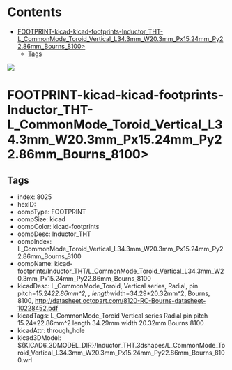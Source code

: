 



Contents
========

* [FOOTPRINT-kicad-kicad-footprints-Inductor_THT-L_CommonMode_Toroid_Vertical_L34.3mm_W20.3mm_Px15.24mm_Py22.86mm_Bourns_8100>](#footprint-kicad-kicad-footprints-inductor_tht-l_commonmode_toroid_vertical_l343mm_w203mm_px1524mm_py2286mm_bourns_8100)
	* [Tags](#tags)
  
![][im]
# FOOTPRINT-kicad-kicad-footprints-Inductor_THT-L_CommonMode_Toroid_Vertical_L34.3mm_W20.3mm_Px15.24mm_Py22.86mm_Bourns_8100>

## Tags

- index: 8025
- hexID: 
- oompType: FOOTPRINT
- oompSize: kicad
- oompColor: kicad-footprints
- oompDesc: Inductor_THT
- oompIndex: L_CommonMode_Toroid_Vertical_L34.3mm_W20.3mm_Px15.24mm_Py22.86mm_Bourns_8100
- oompName: kicad-footprints/Inductor_THT/L_CommonMode_Toroid_Vertical_L34.3mm_W20.3mm_Px15.24mm_Py22.86mm_Bourns_8100
- kicadDesc: L_CommonMode_Toroid, Vertical series, Radial, pin pitch=15.24*22.86mm^2, , length*width=34.29*20.32mm^2, Bourns, 8100, http://datasheet.octopart.com/8120-RC-Bourns-datasheet-10228452.pdf
- kicadTags: L_CommonMode_Toroid Vertical series Radial pin pitch 15.24*22.86mm^2  length 34.29mm width 20.32mm Bourns 8100
- kicadAttr: through_hole
- kicad3DModel: ${KICAD6_3DMODEL_DIR}/Inductor_THT.3dshapes/L_CommonMode_Toroid_Vertical_L34.3mm_W20.3mm_Px15.24mm_Py22.86mm_Bourns_8100.wrl



[im]: image.png
